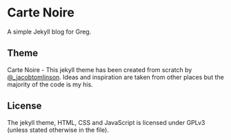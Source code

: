 # Carte Noire

A simple Jekyll blog for Greg.

## Theme
Carte Noire - This jekyll theme has been created from scratch by [@_jacobtomlinson](http://www.twitter.com/_jacobtomlinson). Ideas and inspiration are taken from other places but the majority of the code is my his.

## License
The jekyll theme, HTML, CSS and JavaScript is licensed under GPLv3 (unless stated otherwise in the file).
